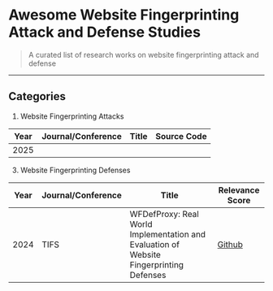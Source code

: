 # Awesome Website Fingerprinting Attack and Defense Studies
> A curated list of research works on website fingerprinting attack and defense

----

## Categories

1. Website Fingerprinting Attacks

| Year | Journal/Conference | Title | Source Code |
|------|--------|--------------------------------------------------|---|
| 2025 | | |  |

3. Website Fingerprinting Defenses

| Year | Journal/Conference | Title | Relevance Score |
|------|--------|--------------------------------------------------|---|
| 2024 | TIFS | WFDefProxy: Real World Implementation and Evaluation of Website Fingerprinting Defenses | [Github](https://github.com/websitefingerprinting/wfdef) |
